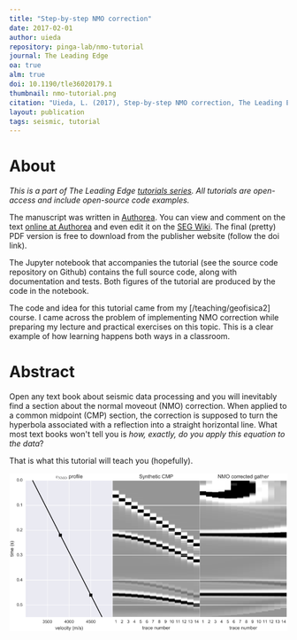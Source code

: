 ```yaml
---
title: "Step-by-step NMO correction"
date: 2017-02-01
author: uieda
repository: pinga-lab/nmo-tutorial
journal: The Leading Edge
oa: true
alm: true
doi: 10.1190/tle36020179.1
thumbnail: nmo-tutorial.png
citation: "Uieda, L. (2017), Step-by-step NMO correction, The Leading Edge, 36(2), 179-180, doi:10.1190/tle36020179.1"
layout: publication
tags: seismic, tutorial
---
```



# About

*This is a part of The Leading Edge [tutorials
series](https://dx.doi.org/10.1190/tle35020190.1).
All tutorials are open-access and include open-source code examples.*

The manuscript was written in [Authorea](https://www.authorea.com).
You can view and comment on the text
[online at Authorea](https://www.authorea.com/users/1856/articles/142722/_show_article)
and even edit it on the
[SEG Wiki](http://wiki.seg.org/wiki/Step-by-step_NMO_correction).
The final (pretty) PDF version is free to download from the publisher website
(follow the doi link).

The Jupyter notebook that accompanies the tutorial (see the source code
repository on Github) contains the full source code, along with documentation
and tests. Both figures of the tutorial are produced by the code in the
notebook.

The code and idea for this tutorial came from my [/teaching/geofisica2] course.
I came across the problem of implementing NMO correction while preparing my
lecture and practical exercises on this topic.
This is a clear example of how learning happens both ways in a classroom.


# Abstract

Open any text book about seismic data processing and you will inevitably find a
section about the normal moveout (NMO) correction.
When applied to a common midpoint (CMP) section, the correction is supposed to
turn the hyperbola associated with a reflection into a straight horizontal
line.
What most text books won't tell you is *how, exactly, do you apply this
equation to the data*?

That is what this tutorial will teach you (hopefully).

![](/images/nmo-tutorial-application.png)
